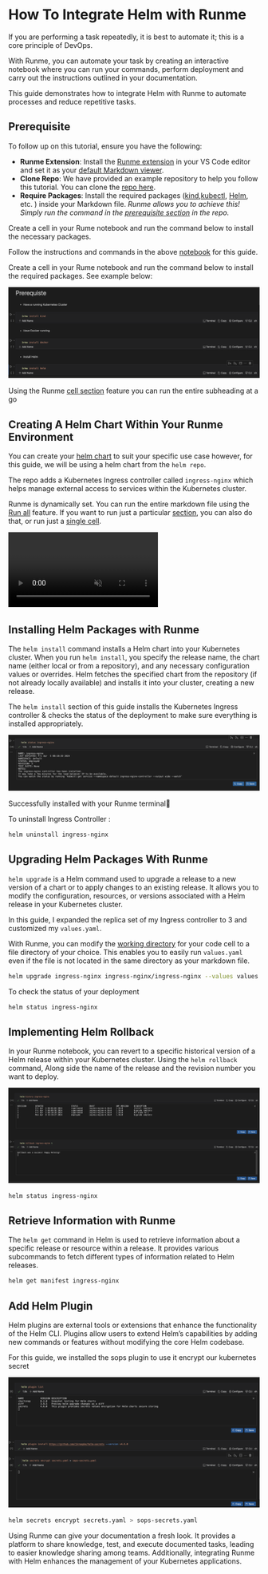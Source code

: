 # How To Integrate Helm with Runme

If you are performing a task repeatedly, it is best to automate it; this is a core principle of DevOps.

With Runme, you can automate your task by creating an interactive notebook where you can run your commands, perform deployment and carry out the instructions outlined in your documentation.

This guide demonstrates how to integrate Helm with Runme to automate processes and reduce repetitive tasks.

## **Prerequisite**

To follow up on this tutorial, ensure you have the following:

- **Runme Extension**: Install the [Runme extension](https://marketplace.visualstudio.com/items?itemName=stateful.runme) in your VS Code editor and set it as your [default Markdown viewer](https://docs.runme.dev/installation/installrunme#how-to-set-vs-code-as-your-default-markdown-viewer).
- **Clone Repo**: We have provided an example repository to help you follow this tutorial. You can clone the [repo here](https://github.com/stateful/blog-examples/blob/main/Cloud-native/helm/helm.md).
- **Require Packages**: Install the required packages ([kind](https://kind.sigs.k8s.io/docs/user/quick-start/),[kubectl](https://kubernetes.io/docs/tasks/tools/install-kubectl-linux/), [Helm](https://helm.sh/docs/intro/install/), etc. ) inside your Markdown file. *Runme allows you to achieve this! Simply run the command in the [prerequisite section](https://github.com/stateful/blog-examples/blob/main/Cloud-native/helm/helm.md#prerequiste) in the repo.*

Create a cell in your Rume notebook and run the command below to install the necessary packages.

Follow the instructions and commands in the above [notebook](https://github.com/stateful/blog-examples/blob/main/Cloud-native/helm/helm.md) for this guide.

Create a cell in your Rume notebook and run the command below to install the required packages. See example below:

![helm pre requiste section](../../static/img/guide-page/helm-prerequiste.png)

Using the Runme [cell section](../configuration/cellsection) feature you can run the entire subheading at a go

## **Creating A Helm Chart Within Your Runme Environment**

You can create your [helm chart](https://helm.sh/docs/intro/using_helm/#creating-your-own-charts) to suit your specific use case however, for this guide, we will be using a helm chart from the `helm repo`.

The repo adds a Kubernetes Ingress controller called `ingress-nginx` which helps manage external access to services within the Kubernetes cluster.

Runme is dynamically set. You can run the entire markdown file using the [Run all](https://docs.runme.dev/configuration/document-level#run-all-button) feature. If you want to run just a particular [section](../configuration/cellsection), you can also do that, or run just a [single cell](../configuration/cell-level).

<video autoPlay loop muted playsInline controls>
  <source src="/videos/runme-section.mp4" type="video/mp4" />
  <source src="/videos/runme-section.webm" type="video/webm" />
</video>

## **Installing Helm Packages with Runme**

The `helm install` command installs a Helm chart into your Kubernetes cluster. When you run `helm install`, you specify the release name, the chart name (either local or from a repository), and any necessary configuration values or overrides. Helm fetches the specified chart from the repository (if not already locally available) and installs it into your cluster, creating a new release.

The `helm install` section of this guide installs the  Kubernetes Ingress controller & checks the status of the deployment to make sure everything is installed appropriately.

![helm status](../../static/img/guide-page/runme-helm-status.png)

Successfully installed with your Runme terminal:tada:

To uninstall Ingress Controller :

```sh
helm uninstall ingress-nginx
```

## **Upgrading Helm Packages With Runme**

`helm upgrade` is a Helm command used to upgrade a release to a new version of a chart or to apply changes to an existing release. It allows you to modify the configuration, resources, or versions associated with a Helm release in your Kubernetes cluster.

In this guide, I expanded the replica set of my Ingress controller to 3 and customized my `values.yaml`.

With Runme, you can modify the [working directory](https://docs.runme.dev/configuration/cell-level#cells-current-working-directory) for your code cell to a file directory of your choice. This enables you to easily run `values.yaml` even if the file is not located in the same directory as your markdown file.

```sh
helm upgrade ingress-nginx ingress-nginx/ingress-nginx --values values.yaml
```

To check the status of your deployment

```sh
helm status ingress-nginx
```

## **Implementing Helm Rollback**

In your Runme notebook, you can revert to a specific historical version of a Helm release within your Kubernetes cluster. Using the `helm rollback` command, Along side the name of the release and the revision number you want to deploy.

![helm rollback](../../static/img/guide-page/runme-helm-rollback.png)

```sh
helm status ingress-nginx
```

## **Retrieve Information with Runme**

The `helm get` command in Helm is used to retrieve information about a specific release or resource within a release. It provides various subcommands to fetch different types of information related to Helm releases.

```sh
helm get manifest ingress-nginx
```

## **Add Helm Plugin**

Helm plugins are external tools or extensions that enhance the functionality of the Helm CLI. Plugins allow users to extend Helm’s capabilities by adding new commands or features without modifying the core Helm codebase.

For this guide, we installed the sops plugin to use it encrypt our kubernetes secret

![runme-plugins](../../static/img/guide-page/runme-helm-plugins.png)

```sh
helm secrets encrypt secrets.yaml > sops-secrets.yaml
```

Using Runme can give your documentation a fresh look. It provides a platform to share knowledge, test, and execute documented tasks, leading to easier knowledge sharing among teams. Additionally, integrating Runme with Helm enhances the management of your Kubernetes applications.
